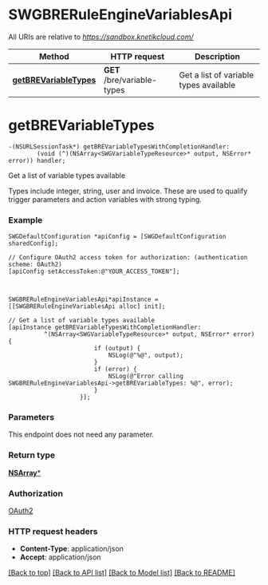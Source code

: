 # SWGBRERuleEngineVariablesApi

All URIs are relative to *https://sandbox.knetikcloud.com/*

Method | HTTP request | Description
------------- | ------------- | -------------
[**getBREVariableTypes**](SWGBRERuleEngineVariablesApi.md#getbrevariabletypes) | **GET** /bre/variable-types | Get a list of variable types available


# **getBREVariableTypes**
```objc
-(NSURLSessionTask*) getBREVariableTypesWithCompletionHandler: 
        (void (^)(NSArray<SWGVariableTypeResource>* output, NSError* error)) handler;
```

Get a list of variable types available

Types include integer, string, user and invoice. These are used to qualify trigger parameters and action variables with strong typing.

### Example 
```objc
SWGDefaultConfiguration *apiConfig = [SWGDefaultConfiguration sharedConfig];

// Configure OAuth2 access token for authorization: (authentication scheme: OAuth2)
[apiConfig setAccessToken:@"YOUR_ACCESS_TOKEN"];



SWGBRERuleEngineVariablesApi*apiInstance = [[SWGBRERuleEngineVariablesApi alloc] init];

// Get a list of variable types available
[apiInstance getBREVariableTypesWithCompletionHandler: 
          ^(NSArray<SWGVariableTypeResource>* output, NSError* error) {
                        if (output) {
                            NSLog(@"%@", output);
                        }
                        if (error) {
                            NSLog(@"Error calling SWGBRERuleEngineVariablesApi->getBREVariableTypes: %@", error);
                        }
                    }];
```

### Parameters
This endpoint does not need any parameter.

### Return type

[**NSArray<SWGVariableTypeResource>***](SWGVariableTypeResource.md)

### Authorization

[OAuth2](../README.md#OAuth2)

### HTTP request headers

 - **Content-Type**: application/json
 - **Accept**: application/json

[[Back to top]](#) [[Back to API list]](../README.md#documentation-for-api-endpoints) [[Back to Model list]](../README.md#documentation-for-models) [[Back to README]](../README.md)

